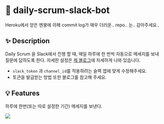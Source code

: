 # :robot: daily-scrum-slack-bot
Heroku에서 얻은 멘붕에 의해 commit log가 매우 더러운.. repo.. 눈.. 감아주세요..

## :sparkles: Description
Daily Scrum 을 Slack에서 진행 할 때, 매일 하루에 한 번씩 자동으로 메세지를 보내 질문에 답하도록 한다.
자세한 설정은 [제 블로그](https://velog.io/@dogakday/PythonHeroku-%EA%B0%84%EB%8B%A8%ED%95%9C-%EB%8D%B0%EC%9D%BC%EB%A6%AC-%EC%8A%A4%ED%81%AC%EB%9F%BC-%EC%8A%AC%EB%9E%99-%EB%B4%87-%EA%B0%9C%EB%B0%9C)에
자세하게 나와 있습니다.

- `slack_token` 과 `channel_id`를 적용하려는 슬랙 앱에 맞게 수정해주세요.
- 토큰을 발급받는 방법 또한 블로그를 참고해 주세요.

## :bulb: Features
하루에 한번(또는 따로 설정한 기간) 메세지를 보낸다.

![](https://images.velog.io/images/dogakday/post/f9886870-cb76-46fd-9a4b-1fddf342145e/image.png)
